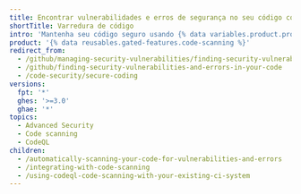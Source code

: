 ```yaml
---
title: Encontrar vulnerabilidades e erros de segurança no seu código com a digitalização de código
shortTitle: Varredura de código
intro: 'Mantenha seu código seguro usando {% data variables.product.prodname_code_scanning %} para identificar e corrigir potenciais vulnerabilidades de segurança e outros erros no seu código.'
product: '{% data reusables.gated-features.code-scanning %}'
redirect_from:
  - /github/managing-security-vulnerabilities/finding-security-vulnerabilities-in-your-projects-code
  - /github/finding-security-vulnerabilities-and-errors-in-your-code
  - /code-security/secure-coding
versions:
  fpt: '*'
  ghes: '>=3.0'
  ghae: '*'
topics:
  - Advanced Security
  - Code scanning
  - CodeQL
children:
  - /automatically-scanning-your-code-for-vulnerabilities-and-errors
  - /integrating-with-code-scanning
  - /using-codeql-code-scanning-with-your-existing-ci-system
---
```


<!--For this article in earlier GHES versions, see /content/github/finding-security-vulnerabilities-and-errors-in-your-code-->
